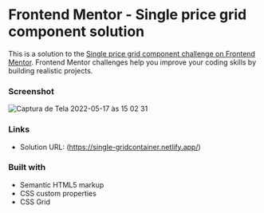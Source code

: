 # Frontend Mentor - Single price grid component solution

This is a solution to the [Single price grid component challenge on Frontend Mentor](https://res.cloudinary.com/dz209s6jk/image/upload/q_auto:good,w_900/Challenges/ouvhkqeq9dhokut9payi.jpg). Frontend Mentor challenges help you improve your coding skills by building realistic projects. 




### Screenshot
![Captura de Tela 2022-05-17 às 15 02 31](https://user-images.githubusercontent.com/105140661/168879983-2ad6b54a-37f5-473f-b1c9-708cbadb5ffe.png)




### Links

- Solution URL: (https://single-gridcontainer.netlify.app/)




### Built with

- Semantic HTML5 markup
- CSS custom properties
- CSS Grid





